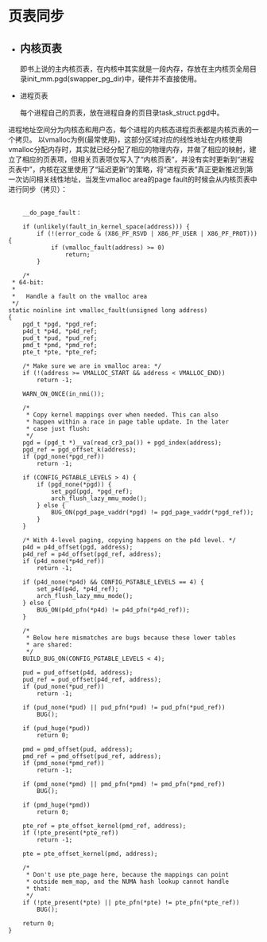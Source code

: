 # 页表同步 #
- 内核页表
  -
  即书上说的主内核页表，在内核中其实就是一段内存，存放在主内核页全局目录init_mm.pgd(swapper_pg_dir)中，硬件并不直接使用。


- 进程页表

  每个进程自己的页表，放在进程自身的页目录task_struct.pgd中。


进程地址空间分为内核态和用户态，每个进程的内核态进程页表都是内核页表的一个拷贝。
以vmalloc为例(最常使用)，这部分区域对应的线性地址在内核使用vmalloc分配内存时，其实就已经分配了相应的物理内存，并做了相应的映射，建立了相应的页表项，但相关页表项仅写入了“内核页表”，并没有实时更新到“进程页表中”，内核在这里使用了“延迟更新”的策略，将“进程页表”真正更新推迟到第一次访问相关线性地址，当发生vmalloc area的page fault的时候会从内核页表中进行同步（拷贝）：

``` 

	__do_page_fault：

	if (unlikely(fault_in_kernel_space(address))) {
		if (!(error_code & (X86_PF_RSVD | X86_PF_USER | X86_PF_PROT))) {
			if (vmalloc_fault(address) >= 0)
				return;
		}
```


```
	/*
 * 64-bit:
 *
 *   Handle a fault on the vmalloc area
 */
static noinline int vmalloc_fault(unsigned long address)
{
	pgd_t *pgd, *pgd_ref;
	p4d_t *p4d, *p4d_ref;
	pud_t *pud, *pud_ref;
	pmd_t *pmd, *pmd_ref;
	pte_t *pte, *pte_ref;

	/* Make sure we are in vmalloc area: */
	if (!(address >= VMALLOC_START && address < VMALLOC_END))
		return -1;

	WARN_ON_ONCE(in_nmi());

	/*
	 * Copy kernel mappings over when needed. This can also
	 * happen within a race in page table update. In the later
	 * case just flush:
	 */
	pgd = (pgd_t *)__va(read_cr3_pa()) + pgd_index(address);
	pgd_ref = pgd_offset_k(address);
	if (pgd_none(*pgd_ref))
		return -1;

	if (CONFIG_PGTABLE_LEVELS > 4) {
		if (pgd_none(*pgd)) {
			set_pgd(pgd, *pgd_ref);
			arch_flush_lazy_mmu_mode();
		} else {
			BUG_ON(pgd_page_vaddr(*pgd) != pgd_page_vaddr(*pgd_ref));
		}
	}

	/* With 4-level paging, copying happens on the p4d level. */
	p4d = p4d_offset(pgd, address);
	p4d_ref = p4d_offset(pgd_ref, address);
	if (p4d_none(*p4d_ref))
		return -1;

	if (p4d_none(*p4d) && CONFIG_PGTABLE_LEVELS == 4) {
		set_p4d(p4d, *p4d_ref);
		arch_flush_lazy_mmu_mode();
	} else {
		BUG_ON(p4d_pfn(*p4d) != p4d_pfn(*p4d_ref));
	}

	/*
	 * Below here mismatches are bugs because these lower tables
	 * are shared:
	 */
	BUILD_BUG_ON(CONFIG_PGTABLE_LEVELS < 4);

	pud = pud_offset(p4d, address);
	pud_ref = pud_offset(p4d_ref, address);
	if (pud_none(*pud_ref))
		return -1;

	if (pud_none(*pud) || pud_pfn(*pud) != pud_pfn(*pud_ref))
		BUG();

	if (pud_huge(*pud))
		return 0;

	pmd = pmd_offset(pud, address);
	pmd_ref = pmd_offset(pud_ref, address);
	if (pmd_none(*pmd_ref))
		return -1;

	if (pmd_none(*pmd) || pmd_pfn(*pmd) != pmd_pfn(*pmd_ref))
		BUG();

	if (pmd_huge(*pmd))
		return 0;

	pte_ref = pte_offset_kernel(pmd_ref, address);
	if (!pte_present(*pte_ref))
		return -1;

	pte = pte_offset_kernel(pmd, address);

	/*
	 * Don't use pte_page here, because the mappings can point
	 * outside mem_map, and the NUMA hash lookup cannot handle
	 * that:
	 */
	if (!pte_present(*pte) || pte_pfn(*pte) != pte_pfn(*pte_ref))
		BUG();

	return 0;
}

```
